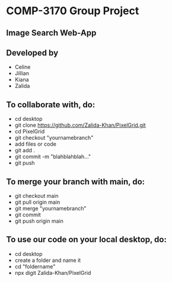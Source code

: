 # COMP-3170 Group Project 
## Image Search Web-App
## Developed by 
- Celine
- Jillian 
- Kiana
- Zalida
## To collaborate with, do:
- cd desktop
- git clone https://github.com/Zalida-Khan/PixelGrid.git
- cd PixelGrid
- git checkout "yournamebranch"
- add files or code
- git add . 
- git commit -m "blahblahblah..."
- git push
## To merge your branch with main, do:
- git checkout main
- git pull origin main
- git merge "yournamebranch"
- git commit
- git push origin main
## To use our code on your local desktop, do:
- cd desktop
- create a folder and name it
- cd "foldername"
- npx digit Zalida-Khan/PixelGrid


